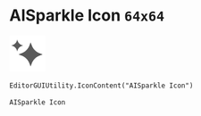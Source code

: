 # AISparkle Icon `64x64`
<img src="/img/AISparkle%20Icon.png" width=64 height=64>

``` CSharp
EditorGUIUtility.IconContent("AISparkle Icon")
```
```
AISparkle Icon
```
